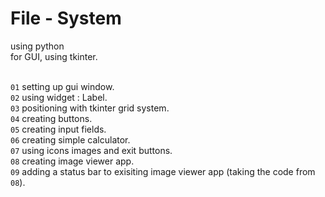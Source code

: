 # File - System

using python <br />
for GUI, using tkinter.<br /> <br />

`01` setting up gui window.<br />
`02` using widget : Label. <br />
`03` positioning with tkinter grid system.<br />
`04` creating buttons. <br />
`05` creating input fields. <br />
`06` creating simple calculator. <br />
`07` using icons images and exit buttons. <br />
`08` creating image viewer app. <br />
`09` adding a status bar to exisiting image viewer app (taking the code from `08`). <br />
